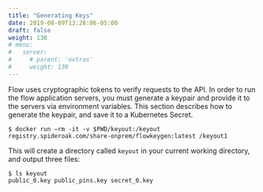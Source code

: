 ```yaml
---
title: "Generating Keys"
date: 2019-08-09T13:28:06-05:00
draft: false
weight: 130
# menu:
#   server:
#     # parent: 'extras'
#     weight: 130
---
```

Flow uses cryptographic tokens to verify requests to the API. In order to run the flow application servers, you must generate a keypair and provide it to the servers via environment variables. This section describes how to generate the keypair, and save it to a Kubernetes Secret.

```
$ docker run —rm -it -v $PWD/keyout:/keyout registry.spideroak.com/share-onprem/flowkeygen:latest /keyout1
```

This will create a directory called `keyout` in your current working directory, and output three files:

```
$ ls keyout
public_0.key public_pins.key secret_0.key
```

